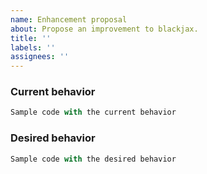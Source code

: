 ```yaml
---
name: Enhancement proposal
about: Propose an improvement to blackjax.
title: ''
labels: ''
assignees: ''
---
```


<!--
Before suggesting an improvement, please make sure this hasn't already been suggested by searching through the past issues and the PR tracker.
-->

### Current behavior

<!--
What behavior of the library made you think about the improvement?
-->

```python
Sample code with the current behavior
```

### Desired behavior

<!--
How would you like it to behave?
-->

```python
Sample code with the desired behavior
```

<!--
Be mindful that your proposal may be challenged. BlackJAX has strong design principles that we are committed to stick to. If there is an alternative way to achieve what you would like, we will let you know.
-->
